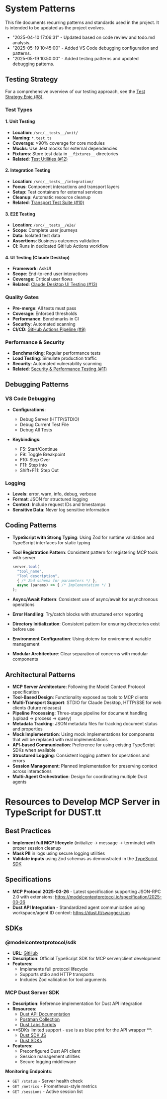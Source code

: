 # System Patterns

This file documents recurring patterns and standards used in the project.
It is intended to be updated as the project evolves.

- "2025-04-10 17:06:31" - Updated based on code review and todo.md analysis.
- "2025-05-19 10:45:00" - Added VS Code debugging configuration and patterns.
- "2025-05-19 10:50:00" - Added testing patterns and updated debugging patterns.

## Testing Strategy

For a comprehensive overview of our testing approach, see the [Test Strategy Epic (#8)](https://github.com/ma3u/dust-mcp-server/issues/8).

### Test Types

#### 1. Unit Testing

- **Location**: `/src/__tests__/unit/`
- **Naming**: `*.test.ts`
- **Coverage**: >90% coverage for core modules
- **Mocks**: Use Jest mocks for external dependencies
- **Fixtures**: Store test data in `__fixtures__` directories
- **Related**: [Test Utilities (#12)](https://github.com/ma3u/dust-mcp-server/issues/12)

#### 2. Integration Testing

- **Location**: `/src/__tests__/integration/`
- **Focus**: Component interactions and transport layers
- **Setup**: Test containers for external services
- **Cleanup**: Automatic resource cleanup
- **Related**: [Transport Test Suite (#10)](https://github.com/ma3u/dust-mcp-server/issues/10)

#### 3. E2E Testing

- **Location**: `/src/__tests__/e2e/`
- **Scope**: Complete user journeys
- **Data**: Isolated test data
- **Assertions**: Business outcomes validation
- **CI**: Runs in dedicated GitHub Actions workflow

#### 4. UI Testing (Claude Desktop)

- **Framework**: AskUI
- **Scope**: End-to-end user interactions
- **Coverage**: Critical user flows
- **Related**: [Claude Desktop UI Testing (#13)](https://github.com/ma3u/dust-mcp-server/issues/13)

### Quality Gates

- **Pre-merge**: All tests must pass
- **Coverage**: Enforced thresholds
- **Performance**: Benchmarks in CI
- **Security**: Automated scanning
- **CI/CD**: [GitHub Actions Pipeline (#9)](https://github.com/ma3u/dust-mcp-server/issues/9)

### Performance & Security

- **Benchmarking**: Regular performance tests
- **Load Testing**: Simulate production traffic
- **Security**: Automated vulnerability scanning
- **Related**: [Security & Performance Testing (#11)](https://github.com/ma3u/dust-mcp-server/issues/11)

## Debugging Patterns

### VS Code Debugging

- **Configurations**:
  - Debug Server (HTTP/STDIO)
  - Debug Current Test File
  - Debug All Tests

- **Keybindings**:
  - F5: Start/Continue
  - F9: Toggle Breakpoint
  - F10: Step Over
  - F11: Step Into
  - Shift+F11: Step Out

### Logging

- **Levels**: error, warn, info, debug, verbose
- **Format**: JSON for structured logging
- **Context**: Include request IDs and timestamps
- **Sensitive Data**: Never log sensitive information

## Coding Patterns

- **TypeScript with Strong Typing**: Using Zod for runtime validation and TypeScript interfaces for static typing
- **Tool Registration Pattern**: Consistent pattern for registering MCP tools with server

  ```typescript
  server.tool(
    "tool_name",
    "Tool description",
    { /* Zod schema for parameters */ },
    async (params) => { /* Implementation */ }
  );
  ```

- **Async/Await Pattern**: Consistent use of async/await for asynchronous operations
- **Error Handling**: Try/catch blocks with structured error reporting
- **Directory Initialization**: Consistent pattern for ensuring directories exist before use
- **Environment Configuration**: Using dotenv for environment variable management
- **Modular Architecture**: Clear separation of concerns with modular components

## Architectural Patterns

- **MCP Server Architecture**: Following the Model Context Protocol specification
- **Tool-Based Design**: Functionality exposed as tools to MCP clients
- **Multi-Transport Support**: STDIO for Claude Desktop, HTTP/SSE for web clients (future releases)
- **Pipeline Processing**: Three-stage pipeline for document handling (upload → process → query)
- **Metadata Tracking**: JSON metadata files for tracking document status and properties
- **Mock Implementation**: Using mock implementations for components that will be replaced with real implementations
- **API-based Communication**: Preference for using existing TypeScript SDKs when available
- **Structured Logging**: Consistent logging pattern for operations and errors
- **Session Management**: Planned implementation for preserving context across interactions
- **Multi-Agent Orchestration**: Design for coordinating multiple Dust agents

# Resources to Develop MCP Server in TypeScript for DUST.tt
## Best Practices

- **Implement full MCP lifecycle** (initialize → message → terminate) with proper session cleanup
- **Mask PII** in logs using secure logging utilities
- **Validate inputs** using Zod schemas as demonstrated in the [TypeScript SDK](https://github.com/modelcontextprotocol/typescript-sdk)

## Specifications
- **MCP Protocol 2025-03-26** - Latest specification supporting JSON-RPC 2.0 with extensions: https://modelcontextprotocol.io/specification/2025-03-26
- **Dust API Integration** - Standardized agent communication using workspace/agent ID context: https://dust.tt/swagger.json

## SDKs

### @modelcontextprotocol/sdk

- **URL**: [GitHub](https://github.com/modelcontextprotocol/typescript-sdk)
- **Description**: Official TypeScript SDK for MCP server/client development
- **Features**:
  - Implements full protocol lifecycle
  - Supports stdio and HTTP transports
  - Includes Zod validation for tool arguments

### MCP Dust Server SDK
- **Description**: Reference implementation for Dust API integration
- **Resources**:
  - [Dust API Documentation](https://dust.tt/swagger.json)
  - [Postman Collection](https://www.postman.com/dust33/dust/collection/6nvk011/dust-api-documentation)
  - [Dust Labs Scripts](https://github.com/dust-tt/dust-labs)
- **SDKs limited support - use is as blue print for the API wrapper **:
  - [Dust SDK JS](https://github.com/dust-tt/dust-sdk-js)
  - [Dust SDKs](https://github.com/dust-tt/dust/tree/main/sdks/js)
- **Features**:
  - Preconfigured Dust API client
  - Session management utilities
  - Secure logging middleware

**Monitoring Endpoints**:
- `GET /status` - Server health check
- `GET /metrics` - Prometheus-style metrics
- `GET /sessions` - Active session list
